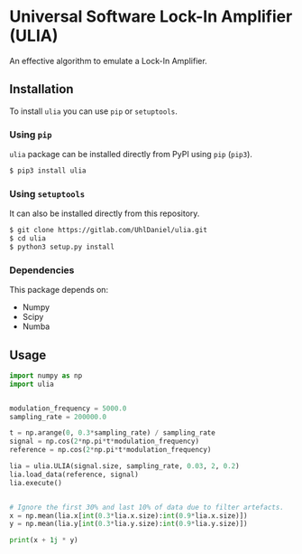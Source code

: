 # Universal Software Lock-In Amplifier (ULIA)
An effective algorithm to emulate a Lock-In Amplifier.

## Installation
To install `ulia` you can use `pip` or `setuptools`.

### Using `pip`
`ulia` package can be installed directly from PyPI using `pip` (`pip3`).

```bash
$ pip3 install ulia
```

### Using `setuptools`
It can also be installed directly from this repository.

```bash
$ git clone https://gitlab.com/UhlDaniel/ulia.git
$ cd ulia
$ python3 setup.py install
```

### Dependencies
This package depends on:
 - Numpy
 - Scipy
 - Numba

## Usage

```python
import numpy as np
import ulia


modulation_frequency = 5000.0
sampling_rate = 200000.0

t = np.arange(0, 0.3*sampling_rate) / sampling_rate
signal = np.cos(2*np.pi*t*modulation_frequency)
reference = np.cos(2*np.pi*t*modulation_frequency)

lia = ulia.ULIA(signal.size, sampling_rate, 0.03, 2, 0.2)
lia.load_data(reference, signal)
lia.execute()


# Ignore the first 30% and last 10% of data due to filter artefacts.
x = np.mean(lia.x[int(0.3*lia.x.size):int(0.9*lia.x.size)])
y = np.mean(lia.y[int(0.3*lia.y.size):int(0.9*lia.y.size)])

print(x + 1j * y)
```
